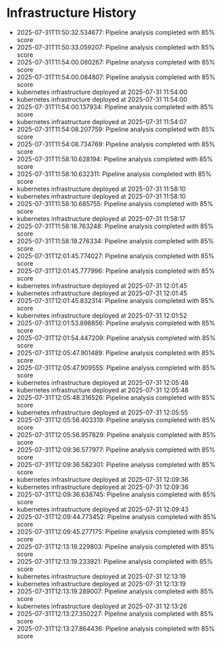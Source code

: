 # Infrastructure History

- 2025-07-31T11:50:32.534677: Pipeline analysis completed with 85% score
- 2025-07-31T11:50:33.059207: Pipeline analysis completed with 85% score
- 2025-07-31T11:54:00.080267: Pipeline analysis completed with 85% score
- 2025-07-31T11:54:00.084807: Pipeline analysis completed with 85% score
- kubernetes infrastructure deployed at 2025-07-31 11:54:00
- kubernetes infrastructure deployed at 2025-07-31 11:54:00
- 2025-07-31T11:54:00.137934: Pipeline analysis completed with 85% score
- kubernetes infrastructure deployed at 2025-07-31 11:54:07
- 2025-07-31T11:54:08.207759: Pipeline analysis completed with 85% score
- 2025-07-31T11:54:08.734769: Pipeline analysis completed with 85% score
- 2025-07-31T11:58:10.628194: Pipeline analysis completed with 85% score
- 2025-07-31T11:58:10.632311: Pipeline analysis completed with 85% score
- kubernetes infrastructure deployed at 2025-07-31 11:58:10
- kubernetes infrastructure deployed at 2025-07-31 11:58:10
- 2025-07-31T11:58:10.685755: Pipeline analysis completed with 85% score
- kubernetes infrastructure deployed at 2025-07-31 11:58:17
- 2025-07-31T11:58:18.763248: Pipeline analysis completed with 85% score
- 2025-07-31T11:58:19.276334: Pipeline analysis completed with 85% score
- 2025-07-31T12:01:45.774027: Pipeline analysis completed with 85% score
- 2025-07-31T12:01:45.777996: Pipeline analysis completed with 85% score
- kubernetes infrastructure deployed at 2025-07-31 12:01:45
- kubernetes infrastructure deployed at 2025-07-31 12:01:45
- 2025-07-31T12:01:45.832314: Pipeline analysis completed with 85% score
- kubernetes infrastructure deployed at 2025-07-31 12:01:52
- 2025-07-31T12:01:53.898856: Pipeline analysis completed with 85% score
- 2025-07-31T12:01:54.447209: Pipeline analysis completed with 85% score
- 2025-07-31T12:05:47.901489: Pipeline analysis completed with 85% score
- 2025-07-31T12:05:47.909555: Pipeline analysis completed with 85% score
- kubernetes infrastructure deployed at 2025-07-31 12:05:48
- kubernetes infrastructure deployed at 2025-07-31 12:05:48
- 2025-07-31T12:05:48.316526: Pipeline analysis completed with 85% score
- kubernetes infrastructure deployed at 2025-07-31 12:05:55
- 2025-07-31T12:05:56.403319: Pipeline analysis completed with 85% score
- 2025-07-31T12:05:56.957829: Pipeline analysis completed with 85% score
- 2025-07-31T12:09:36.577977: Pipeline analysis completed with 85% score
- 2025-07-31T12:09:36.582301: Pipeline analysis completed with 85% score
- kubernetes infrastructure deployed at 2025-07-31 12:09:36
- kubernetes infrastructure deployed at 2025-07-31 12:09:36
- 2025-07-31T12:09:36.638745: Pipeline analysis completed with 85% score
- kubernetes infrastructure deployed at 2025-07-31 12:09:43
- 2025-07-31T12:09:44.773452: Pipeline analysis completed with 85% score
- 2025-07-31T12:09:45.277175: Pipeline analysis completed with 85% score
- 2025-07-31T12:13:19.229803: Pipeline analysis completed with 85% score
- 2025-07-31T12:13:19.233921: Pipeline analysis completed with 85% score
- kubernetes infrastructure deployed at 2025-07-31 12:13:19
- kubernetes infrastructure deployed at 2025-07-31 12:13:19
- 2025-07-31T12:13:19.289007: Pipeline analysis completed with 85% score
- kubernetes infrastructure deployed at 2025-07-31 12:13:26
- 2025-07-31T12:13:27.350227: Pipeline analysis completed with 85% score
- 2025-07-31T12:13:27.864436: Pipeline analysis completed with 85% score
